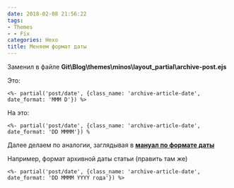 ```yaml
---
date: 2018-02-08 21:56:22
tags: 
- Themes
- - Fix
categories: Hexo
title: Меняем формат даты
---
```

Заменил в файле **Git\Blog\themes\minos\layout\_partial\archive-post.ejs**

Это:

    <%- partial('post/date', {class_name: 'archive-article-date', date_format: 'MMM D'}) %>

На это:

    <%- partial('post/date', {class_name: 'archive-article-date', date_format: 'DD MMMM'}) %

Далее делаем по аналогии, заглядывая в **[мануал по формате даты](http://momentjs.com/docs/#/displaying/format/)**
<!--more-->
Например, формат архивной даты статьи (править там же)

    <%- partial('post/date', {class_name: 'archive-article-date', date_format: 'DD MMMM YYYY года'}) %>